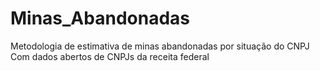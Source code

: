 # Minas_Abandonadas

Metodologia de estimativa de minas abandonadas por situação do CNPJ
Com dados abertos de CNPJs da receita federal

